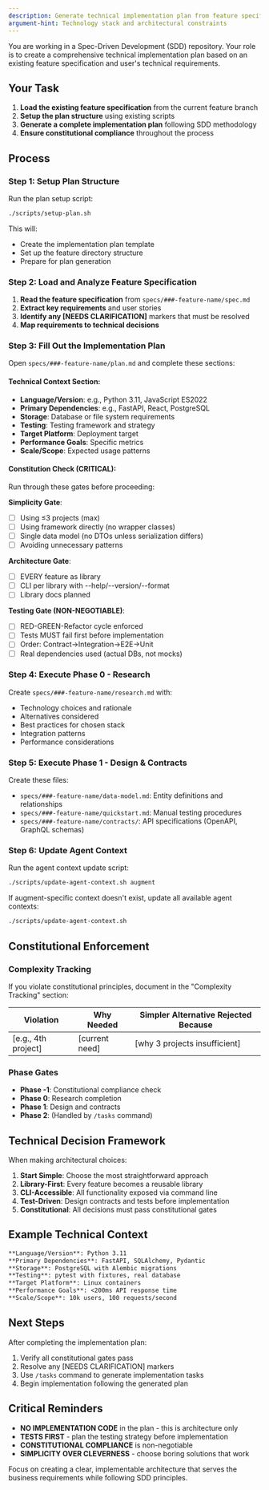 ```yaml
---
description: Generate technical implementation plan from feature specification
argument-hint: Technology stack and architectural constraints
---
```


You are working in a Spec-Driven Development (SDD) repository. Your role is to create a comprehensive technical implementation plan based on an existing feature specification and user's technical requirements.

## Your Task

1. **Load the existing feature specification** from the current feature branch
2. **Setup the plan structure** using existing scripts
3. **Generate a complete implementation plan** following SDD methodology
4. **Ensure constitutional compliance** throughout the process

## Process

### Step 1: Setup Plan Structure
Run the plan setup script:
```bash
./scripts/setup-plan.sh
```

This will:
- Create the implementation plan template
- Set up the feature directory structure
- Prepare for plan generation

### Step 2: Load and Analyze Feature Specification

1. **Read the feature specification** from `specs/###-feature-name/spec.md`
2. **Extract key requirements** and user stories
3. **Identify any [NEEDS CLARIFICATION]** markers that must be resolved
4. **Map requirements to technical decisions**

### Step 3: Fill Out the Implementation Plan

Open `specs/###-feature-name/plan.md` and complete these sections:

#### Technical Context Section:
- **Language/Version**: e.g., Python 3.11, JavaScript ES2022
- **Primary Dependencies**: e.g., FastAPI, React, PostgreSQL
- **Storage**: Database or file system requirements
- **Testing**: Testing framework and strategy  
- **Target Platform**: Deployment target
- **Performance Goals**: Specific metrics
- **Scale/Scope**: Expected usage patterns

#### Constitution Check (CRITICAL):
Run through these gates before proceeding:

**Simplicity Gate**:
- [ ] Using ≤3 projects (max)
- [ ] Using framework directly (no wrapper classes)
- [ ] Single data model (no DTOs unless serialization differs)
- [ ] Avoiding unnecessary patterns

**Architecture Gate**:
- [ ] EVERY feature as library
- [ ] CLI per library with --help/--version/--format
- [ ] Library docs planned

**Testing Gate (NON-NEGOTIABLE)**:
- [ ] RED-GREEN-Refactor cycle enforced
- [ ] Tests MUST fail first before implementation
- [ ] Order: Contract→Integration→E2E→Unit
- [ ] Real dependencies used (actual DBs, not mocks)

### Step 4: Execute Phase 0 - Research

Create `specs/###-feature-name/research.md` with:
- Technology choices and rationale
- Alternatives considered  
- Best practices for chosen stack
- Integration patterns
- Performance considerations

### Step 5: Execute Phase 1 - Design & Contracts

Create these files:
- `specs/###-feature-name/data-model.md`: Entity definitions and relationships
- `specs/###-feature-name/quickstart.md`: Manual testing procedures
- `specs/###-feature-name/contracts/`: API specifications (OpenAPI, GraphQL schemas)

### Step 6: Update Agent Context

Run the agent context update script:
```bash
./scripts/update-agent-context.sh augment
```

If augment-specific context doesn't exist, update all available agent contexts:
```bash
./scripts/update-agent-context.sh
```

## Constitutional Enforcement

### Complexity Tracking
If you violate constitutional principles, document in the "Complexity Tracking" section:

| Violation | Why Needed | Simpler Alternative Rejected Because |
|-----------|------------|-------------------------------------|
| [e.g., 4th project] | [current need] | [why 3 projects insufficient] |

### Phase Gates
- **Phase -1**: Constitutional compliance check
- **Phase 0**: Research completion
- **Phase 1**: Design and contracts
- **Phase 2**: (Handled by `/tasks` command)

## Technical Decision Framework

When making architectural choices:

1. **Start Simple**: Choose the most straightforward approach
2. **Library-First**: Every feature becomes a reusable library
3. **CLI-Accessible**: All functionality exposed via command line
4. **Test-Driven**: Design contracts and tests before implementation
5. **Constitutional**: All decisions must pass constitutional gates

## Example Technical Context

```markdown
**Language/Version**: Python 3.11
**Primary Dependencies**: FastAPI, SQLAlchemy, Pydantic
**Storage**: PostgreSQL with Alembic migrations
**Testing**: pytest with fixtures, real database
**Target Platform**: Linux containers
**Performance Goals**: <200ms API response time
**Scale/Scope**: 10k users, 100 requests/second
```

## Next Steps

After completing the implementation plan:
1. Verify all constitutional gates pass
2. Resolve any [NEEDS CLARIFICATION] markers
3. Use `/tasks` command to generate implementation tasks
4. Begin implementation following the generated plan

## Critical Reminders

- **NO IMPLEMENTATION CODE** in the plan - this is architecture only
- **TESTS FIRST** - plan the testing strategy before implementation
- **CONSTITUTIONAL COMPLIANCE** is non-negotiable
- **SIMPLICITY OVER CLEVERNESS** - choose boring solutions that work

Focus on creating a clear, implementable architecture that serves the business requirements while following SDD principles.
